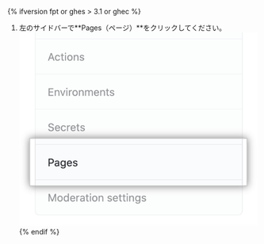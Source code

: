 {% ifversion fpt or ghes > 3.1 or ghec %}
1. 左のサイドバーで**Pages（ページ）**をクリックしてください。 ![左のサイドバーのPageタブ](/assets/images/help/pages/pages-tab.png)
{% endif %}
